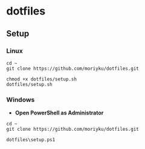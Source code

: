 # dotfiles

## Setup

### Linux

```
cd ~
git clone https://github.com/moriyku/dotfiles.git

chmod +x dotfiles/setup.sh
dotfiles/setup.sh
```

### Windows

- **Open PowerShell as Administrator**

```
cd ~
git clone https://github.com/moriyku/dotfiles.git

dotfiles\setup.ps1
```
